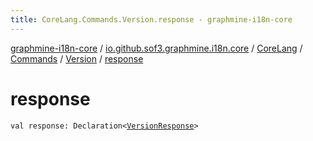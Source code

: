```yaml
---
title: CoreLang.Commands.Version.response - graphmine-i18n-core
---
```


[graphmine-i18n-core](../../../../index.html) / [io.github.sof3.graphmine.i18n.core](../../../index.html) / [CoreLang](../../index.html) / [Commands](../index.html) / [Version](index.html) / [response](./response.html)

# response

`val response: Declaration<`[`VersionResponse`](-version-response/index.html)`>`